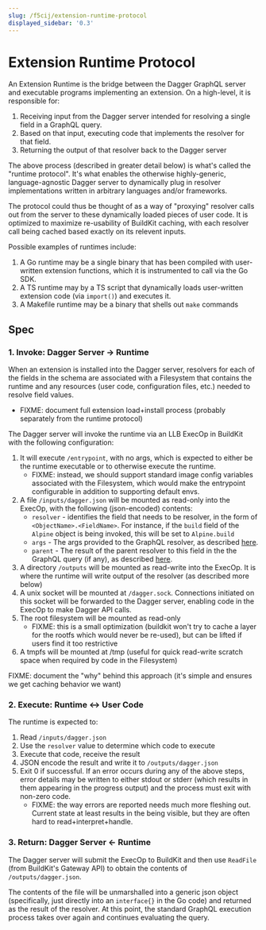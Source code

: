 ```yaml
---
slug: /f5cij/extension-runtime-protocol
displayed_sidebar: '0.3'
---
```


# Extension Runtime Protocol

An Extension Runtime is the bridge between the Dagger GraphQL server and executable programs implementing an extension. On a high-level, it is responsible for:

1. Receiving input from the Dagger server intended for resolving a single field in a GraphQL query.
1. Based on that input, executing code that implements the resolver for that field.
1. Returning the output of that resolver back to the Dagger server

The above process (described in greater detail below) is what's called the "runtime protocol". It's what enables the otherwise highly-generic, language-agnostic Dagger server to dynamically plug in resolver implementations written in arbitrary languages and/or frameworks.

The protocol could thus be thought of as a way of "proxying" resolver calls out from the server to these dynamically loaded pieces of user code. It is optimized to maximize re-usability of BuildKit caching, with each resolver call being cached based exactly on its relevent inputs.

Possible examples of runtimes include:

1. A Go runtime may be a single binary that has been compiled with user-written extension functions, which it is instrumented to call via the Go SDK.
1. A TS runtime may by a TS script that dynamically loads user-written extension code (via `import()`) and executes it.
1. A Makefile runtime may be a binary that shells out `make` commands

## Spec

### 1. Invoke: Dagger Server -> Runtime

When an extension is installed into the Dagger server, resolvers for each of the fields in the schema are associated with a Filesystem that contains the runtime and any resources (user code, configuration files, etc.) needed to resolve field values.

- FIXME: document full extension load+install process (probably separately from the runtime protocol)

The Dagger server will invoke the runtime via an LLB ExecOp in BuildKit with the following configuration:

1. It will execute `/entrypoint`, with no args, which is expected to either be the runtime executable or to otherwise execute the runtime.
   - FIXME: instead, we should support standard image config variables associated with the Filesystem, which would make the entrypoint configurable in addition to supporting default envs.
1. A file `/inputs/dagger.json` will be mounted as read-only into the ExecOp, with the following (json-encoded) contents:
   - `resolver` - identifies the field that needs to be resolver, in the form of `<ObjectName>.<FieldName>`. For instance, if the `build` field of the `Alpine` object is being invoked, this will be set to `Alpine.build`
   - `args` - The args provided to the GraphQL resolver, as described [here](https://www.apollographql.com/docs/apollo-server/data/resolvers/#resolver-arguments).
   - `parent` - The result of the parent resolver to this field in the the GraphQL query (if any), as described [here](https://www.apollographql.com/docs/apollo-server/data/resolvers/#resolver-arguments).
1. A directory `/outputs` will be mounted as read-write into the ExecOp. It is where the runtime will write output of the resolver (as described more below)
1. A unix socket will be mounted at `/dagger.sock`. Connections initiated on this socket will be forwarded to the Dagger server, enabling code in the ExecOp to make Dagger API calls.
1. The root filesystem will be mounted as read-only
   - FIXME: this is a small optimization (buildkit won't try to cache a layer for the rootfs which would never be re-used), but can be lifted if users find it too restrictive
1. A tmpfs will be mounted at /tmp (useful for quick read-write scratch space when required by code in the Filesystem)

FIXME: document the "why" behind this approach (it's simple and ensures we get caching behavior we want)

### 2. Execute: Runtime <-> User Code

The runtime is expected to:

1. Read `/inputs/dagger.json`
1. Use the `resolver` value to determine which code to execute
1. Execute that code, receive the result
1. JSON encode the result and write it to `/outputs/dagger.json`
1. Exit 0 if successful. If an error occurs during any of the above steps, error details may be written to either stdout or stderr (which results in them appearing in the progress output) and the process must exit with non-zero code.
   - FIXME: the way errors are reported needs much more fleshing out. Current state at least results in the being visible, but they are often hard to read+interpret+handle.

### 3. Return: Dagger Server <- Runtime

The Dagger server will submit the ExecOp to BuildKit and then use `ReadFile` (from BuildKit's Gateway API) to obtain the contents of `/outputs/dagger.json`.

The contents of the file will be unmarshalled into a generic json object (specifically, just directly into an `interface{}` in the Go code) and returned as the result of the resolver. At this point, the standard GraphQL execution process takes over again and continues evaluating the query.
